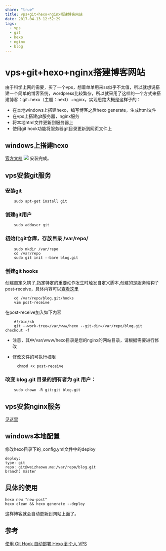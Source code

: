 ```yaml
---
share: "true"
title: vps+git+hexo+nginx搭建博客网站
date: 2017-04-13 12:52:29
tags:
  - vps
  - git
  - hexo
  - nginx
  - blog
---
```

# vps+git+hexo+nginx搭建博客网站
由于科学上网的需要，买了一个vps，想着单单用来ss似乎不太值，所以就想说搭建一个简单的博客系统，wordpress比较繁杂，所以就采用了这样的一个方式来搭建博客：git+hexo（主题：next）+nginx，实现思路大概是这样子的：
- 在本地windows上搭建hexo，编写博客之后hexo generate，生成html文件
- 在vps上搭建git服务器，nginx服务
- 将本地html文件更新到服务器上
- 使用git hook功能将服务器git目录更新到网页文件上
<!--more-->
## windows上搭建hexo
[官方文档](https://hexo.io/zh-cn/docs/index.html)
![](http://i2.muimg.com/567571/05606b0fdd51bb41.png)
安装完成。
## vps安装git服务
### 安装git
        sudo apt-get install git
### 创建git用户
        sudo adduser git
### 初始化git仓库，存放目录 /var/repo/
        sudo mkdir /var/repo
        cd /var/repo
        sudo git init --bare blog.git
### 创建git hooks
创建自定义钩子,指定特定的重要动作发生时触发自定义脚本,创建的是服务端钩子 post-receive，具体内容可以[查看这里](https://git-scm.com/book/zh/v2/%E8%87%AA%E5%AE%9A%E4%B9%89-Git-Git-%E9%92%A9%E5%AD%90)

        cd /var/repo/blog.git/hooks
        vim post-receive
在post-receive加入如下内容
    
        #!/bin/sh
        git --work-tree=/var/www/hexo --git-dir=/var/repo/blog.git checkout -f
* 注意，其中/var/www/hexo目录是您的nginx的网站目录，请根据需要进行修改  
* 修改文件的可执行权限  

        chmod +x post-receive    
### 改变 blog.git 目录的拥有者为 git 用户：
        sudo chown -R git:git blog.git

## vps安装nginx服务
[见这里](http://weizhaowu.me/2017/04/13/ubuntu%E4%B8%8B%E7%BC%96%E8%AF%91%E5%AE%89%E8%A3%85nginx/)
## windows本地配置
修改hexo目录下的_config.yml文件中的deploy

    deploy:
    type: git
    repo: git@weizhaowu.me:/var/repo/blog.git
    branch: master
## 具体的使用
    hexo new "new-post"
    hexo clean && hexo generate --deploy
这样博客就会自动更新到网站上面了。
## 参考
[使用 Git Hook 自动部署 Hexo 到个人 VPS](http://www.swiftyper.com/2016/04/17/deploy-hexo-with-git-hook/)




